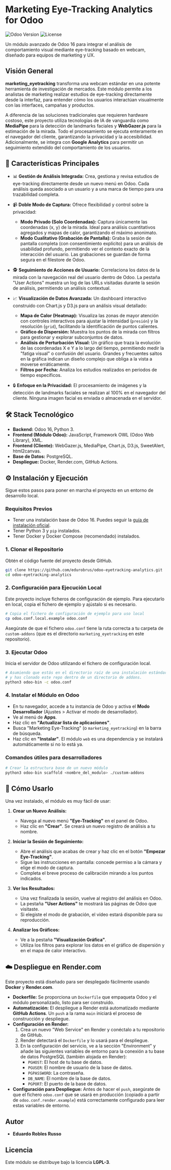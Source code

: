 # Marketing Eye-Tracking Analytics for Odoo

![Odoo Version](https://img.shields.io/badge/Odoo-16.0-875A7B.svg?style=flat)
![License](https://img.shields.io/badge/license-LGPL--3-blue.svg?style=flat)

Un módulo avanzado de Odoo 16 para integrar el análisis de comportamiento visual mediante eye-tracking basado en webcam, diseñado para equipos de marketing y UX.

## Visión General

**marketing_eyetracking** transforma una webcam estándar en una potente herramienta de investigación de mercados. Este módulo permite a los analistas de marketing realizar estudios de eye-tracking directamente desde la interfaz, para entender cómo los usuarios interactúan visualmente con las interfaces, campañas y productos.

A diferencia de las soluciones tradicionales que requieren hardware costoso, este proyecto utiliza tecnologías de IA de vanguardia como **MediaPipe** para la detección de landmarks faciales y **WebGazer.js** para la estimación de la mirada. Todo el procesamiento se ejecuta enteramente en el navegador del cliente, garantizando la privacidad y la accesibilidad. Adicionalmente, se integra con **Google Analytics** para permitir un seguimiento extendido del comportamiento de los usuarios.

## 🚀 Características Principales

*   📊 **Gestión de Análisis Integrada:** Crea, gestiona y revisa estudios de eye-tracking directamente desde un nuevo menú en Odoo. Cada análisis queda asociado a un usuario y a una marca de tiempo para una trazabilidad completa.

*   📹 **Doble Modo de Captura:** Ofrece flexibilidad y control sobre la privacidad:
    *   **Modo Privado (Solo Coordenadas):** Captura únicamente las coordenadas (x, y) de la mirada. Ideal para análisis cuantitativos agregados y mapas de calor, garantizando el máximo anonimato.
    *   **Modo Cualitativo (Grabación de Pantalla):** Graba la sesión de pantalla completa (con consentimiento explícito) para un análisis de usabilidad profundo, permitiendo ver el contexto exacto de la interacción del usuario. Las grabaciones se guardan de forma segura en el filestore de Odoo.

*   🕵️ **Seguimiento de Acciones de Usuario:** Correlaciona los datos de la mirada con la navegación real del usuario dentro de Odoo. La pestaña "User Actions" muestra un log de las URLs visitadas durante la sesión de análisis, permitiendo un análisis contextual.

*   📈 **Visualización de Datos Avanzada:** Un dashboard interactivo construido con Chart.js y D3.js para un análisis visual detallado:
    *   **Mapa de Calor (Heatmap):** Visualiza las zonas de mayor atención con controles interactivos para ajustar la intensidad (`presión`) y la resolución (`grid`), facilitando la identificación de puntos calientes.
    *   **Gráfico de Dispersión:** Muestra los puntos de la mirada con filtros para gestionar y explorar subconjuntos de datos.
    *   **Análisis de Perturbación Visual:** Un gráfico que traza la evolución de las coordenadas X e Y a lo largo del tiempo, permitiendo medir la "fatiga visual" o confusión del usuario. Grandes y frecuentes saltos en la gráfica indican un diseño complejo que obliga a la vista a moverse erráticamente.
    *   **Filtros por Fecha:** Analiza los estudios realizados en periodos de tiempo específicos.

*   🔒 **Enfoque en la Privacidad:** El procesamiento de imágenes y la detección de landmarks faciales se realizan al 100% en el navegador del cliente. Ninguna imagen facial es enviada o almacenada en el servidor.

## 🛠️ Stack Tecnológico

*   **Backend:** Odoo 16, Python 3.
*   **Frontend (Módulo Odoo):** JavaScript, Framework OWL (Odoo Web Library), XML.
*   **Frontend (Cliente):** WebGazer.js, MediaPipe, Chart.js, D3.js, SweetAlert, html2canvas.
*   **Base de Datos:** PostgreSQL.
*   **Despliegue:** Docker, Render.com, GitHub Actions.

## ⚙️ Instalación y Ejecución

Sigue estos pasos para poner en marcha el proyecto en un entorno de desarrollo local.

### Requisitos Previos
*   Tener una instalación base de Odoo 16. Puedes seguir la [guía de instalación oficial](https://www.odoo.com/documentation/16.0/administration/install/install.html).
*   Tener Python 3 y `pip` instalados.
*   Tener Docker y Docker Compose (recomendado) instalados.

### 1. Clonar el Repositorio
Obtén el código fuente del proyecto desde GitHub.

```bash
git clone https://github.com/edurobrus/odoo-eyetracking-analytics.git
cd odoo-eyetracking-analytics
```

### 2. Configuración para Ejecución Local
Este proyecto incluye ficheros de configuración de ejemplo. Para ejecutarlo en local, copia el fichero de ejemplo y ajústalo si es necesario.

```bash
# Copia el fichero de configuración de ejemplo para uso local
cp odoo.conf.local.example odoo.conf
```
Asegúrate de que el fichero `odoo.conf` tiene la ruta correcta a tu carpeta de `custom-addons` (que es el directorio `marketing_eyetracking` en este repositorio).

### 3. Ejecutar Odoo
Inicia el servidor de Odoo utilizando el fichero de configuración local.

```bash
# Asumiendo que estás en el directorio raíz de una instalación estándar de Odoo
# y has clonado este repo dentro de un directorio de addons.
python3 odoo-bin -c odoo.conf
```

### 4. Instalar el Módulo en Odoo
*   En tu navegador, accede a tu instancia de Odoo y activa el **Modo Desarrollador** (Ajustes > Activar el modo de desarrollador).
*   Ve al menú de **Apps**.
*   Haz clic en **"Actualizar lista de aplicaciones"**.
*   Busca "Marketing Eye-Tracking" (o `marketing_eyetracking`) en la barra de búsqueda.
*   Haz clic en **"Instalar"**. El módulo `web` es una dependencia y se instalará automáticamente si no lo está ya.

### Comandos útiles para desarrolladores
```bash
# Crear la estructura base de un nuevo módulo
python3 odoo-bin scaffold <nombre_del_modulo> ./custom-addons
```

## 📖 Cómo Usarlo

Una vez instalado, el módulo es muy fácil de usar:

1.  **Crear un Nuevo Análisis:**
    *   Navega al nuevo menú **"Eye-Tracking"** en el panel de Odoo.
    *   Haz clic en **"Crear"**. Se creará un nuevo registro de análisis a tu nombre.

2.  **Iniciar la Sesión de Seguimiento:**
    *   Abre el análisis que acabas de crear y haz clic en el botón **"Empezar Eye-Tracking"**.
    *   Sigue las instrucciones en pantalla: concede permiso a la cámara y elige el modo de captura.
    *   Completa el breve proceso de calibración mirando a los puntos indicados.

3.  **Ver los Resultados:**
    *   Una vez finalizada la sesión, vuelve al registro del análisis en Odoo.
    *   La pestaña **"User Actions"** te mostrará las páginas de Odoo que visitaste.
    *   Si elegiste el modo de grabación, el vídeo estará disponible para su reproducción.

4.  **Analizar los Gráficos:**
    *   Ve a la pestaña **"Visualización Gráfica"**.
    *   Utiliza los filtros para explorar los datos en el gráfico de dispersión y en el mapa de calor interactivo.

## ☁️ Despliegue en Render.com

Este proyecto está diseñado para ser desplegado fácilmente usando **Docker** y **Render.com**.

*   **Dockerfile:** Se proporciona un `Dockerfile` que empaqueta Odoo y el módulo personalizado, listo para ser construido.
*   **Automatización:** El despliegue a Render está automatizado mediante **GitHub Actions**. Un `push` a la rama `main` iniciará el proceso de construcción y despliegue.
*   **Configuración en Render:**
    1.  Crea un nuevo "Web Service" en Render y conéctalo a tu repositorio de GitHub.
    2.  Render detectará el `Dockerfile` y lo usará para el despliegue.
    3.  En la configuración del servicio, ve a la sección "Environment" y añade las siguientes variables de entorno para la conexión a tu base de datos PostgreSQL (también alojada en Render):
        *   `PGHOST`: El host de tu base de datos.
        *   `PGUSER`: El nombre de usuario de la base de datos.
        *   `PGPASSWORD`: La contraseña.
        *   `DB_NAME`: El nombre de la base de datos.
        *   `PGPORT`: El puerto de la base de datos.
*   **Configuración para Despliegue:** Antes de hacer el `push`, asegúrate de que el fichero `odoo.conf` que se usará en producción (copiado a partir de `odoo.conf.render.example`) está correctamente configurado para leer estas variables de entorno.

## Autor

*   **Eduardo Robles Russo**

## Licencia

Este módulo se distribuye bajo la licencia **LGPL-3**.
